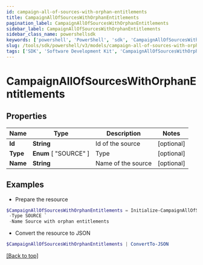 ```yaml
---
id: campaign-all-of-sources-with-orphan-entitlements
title: CampaignAllOfSourcesWithOrphanEntitlements
pagination_label: CampaignAllOfSourcesWithOrphanEntitlements
sidebar_label: CampaignAllOfSourcesWithOrphanEntitlements
sidebar_class_name: powershellsdk
keywords: ['powershell', 'PowerShell', 'sdk', 'CampaignAllOfSourcesWithOrphanEntitlements', 'CampaignAllOfSourcesWithOrphanEntitlements'] 
slug: /tools/sdk/powershell/v3/models/campaign-all-of-sources-with-orphan-entitlements
tags: ['SDK', 'Software Development Kit', 'CampaignAllOfSourcesWithOrphanEntitlements', 'CampaignAllOfSourcesWithOrphanEntitlements']
---
```



# CampaignAllOfSourcesWithOrphanEntitlements

## Properties

Name | Type | Description | Notes
------------ | ------------- | ------------- | -------------
**Id** | **String** | Id of the source | [optional] 
**Type** |  **Enum** [  "SOURCE" ] | Type | [optional] 
**Name** | **String** | Name of the source | [optional] 

## Examples

- Prepare the resource
```powershell
$CampaignAllOfSourcesWithOrphanEntitlements = Initialize-CampaignAllOfSourcesWithOrphanEntitlements  -Id 2c90ad2a70ace7d50170acf22ca90010 `
 -Type SOURCE `
 -Name Source with orphan entitlements
```

- Convert the resource to JSON
```powershell
$CampaignAllOfSourcesWithOrphanEntitlements | ConvertTo-JSON
```


[[Back to top]](#) 

